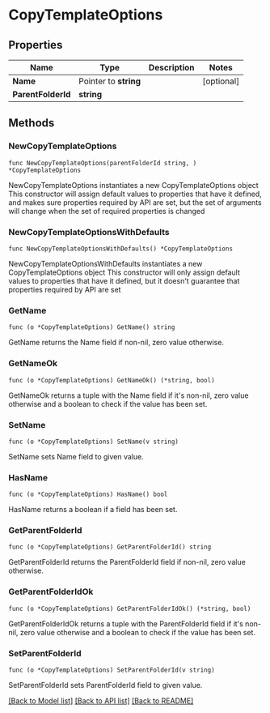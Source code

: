 # CopyTemplateOptions

## Properties

Name | Type | Description | Notes
------------ | ------------- | ------------- | -------------
**Name** | Pointer to **string** |  | [optional] 
**ParentFolderId** | **string** |  | 

## Methods

### NewCopyTemplateOptions

`func NewCopyTemplateOptions(parentFolderId string, ) *CopyTemplateOptions`

NewCopyTemplateOptions instantiates a new CopyTemplateOptions object
This constructor will assign default values to properties that have it defined,
and makes sure properties required by API are set, but the set of arguments
will change when the set of required properties is changed

### NewCopyTemplateOptionsWithDefaults

`func NewCopyTemplateOptionsWithDefaults() *CopyTemplateOptions`

NewCopyTemplateOptionsWithDefaults instantiates a new CopyTemplateOptions object
This constructor will only assign default values to properties that have it defined,
but it doesn't guarantee that properties required by API are set

### GetName

`func (o *CopyTemplateOptions) GetName() string`

GetName returns the Name field if non-nil, zero value otherwise.

### GetNameOk

`func (o *CopyTemplateOptions) GetNameOk() (*string, bool)`

GetNameOk returns a tuple with the Name field if it's non-nil, zero value otherwise
and a boolean to check if the value has been set.

### SetName

`func (o *CopyTemplateOptions) SetName(v string)`

SetName sets Name field to given value.

### HasName

`func (o *CopyTemplateOptions) HasName() bool`

HasName returns a boolean if a field has been set.

### GetParentFolderId

`func (o *CopyTemplateOptions) GetParentFolderId() string`

GetParentFolderId returns the ParentFolderId field if non-nil, zero value otherwise.

### GetParentFolderIdOk

`func (o *CopyTemplateOptions) GetParentFolderIdOk() (*string, bool)`

GetParentFolderIdOk returns a tuple with the ParentFolderId field if it's non-nil, zero value otherwise
and a boolean to check if the value has been set.

### SetParentFolderId

`func (o *CopyTemplateOptions) SetParentFolderId(v string)`

SetParentFolderId sets ParentFolderId field to given value.



[[Back to Model list]](../README.md#documentation-for-models) [[Back to API list]](../README.md#documentation-for-api-endpoints) [[Back to README]](../README.md)


